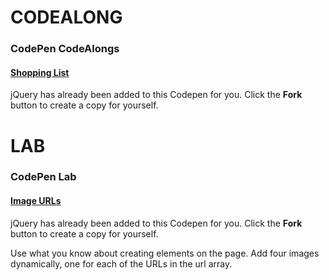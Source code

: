 # CODEALONG

### CodePen CodeAlongs

#### [Shopping List](https://codepen.io/jme11/pen/XBVovN?editors=1010)

jQuery has already been added to this Codepen for you. Click the **Fork** button to create a copy for yourself.


# LAB

### CodePen Lab

#### [Image URLs](https://codepen.io/jme11/pen/ajLbrJ?editors=0010)

jQuery has already been added to this Codepen for you. Click the **Fork** button to create a copy for yourself.

Use what you know about creating elements on the page.  Add four images dynamically, one for each of the URLs in the url array.
